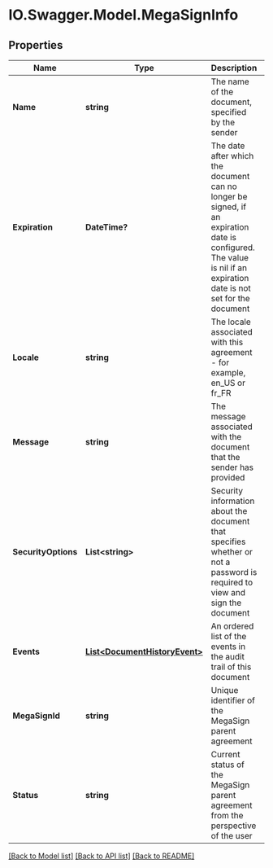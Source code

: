 # IO.Swagger.Model.MegaSignInfo
## Properties

Name | Type | Description | Notes
------------ | ------------- | ------------- | -------------
**Name** | **string** | The name of the document, specified by the sender | [optional] 
**Expiration** | **DateTime?** | The date after which the document can no longer be signed, if an expiration date is configured. The value is nil if an expiration date is not set for the document | [optional] 
**Locale** | **string** | The locale associated with this agreement - for example, en_US or fr_FR | [optional] 
**Message** | **string** | The message associated with the document that the sender has provided | [optional] 
**SecurityOptions** | **List&lt;string&gt;** | Security information about the document that specifies whether or not a password is required to view and sign the document | [optional] 
**Events** | [**List&lt;DocumentHistoryEvent&gt;**](DocumentHistoryEvent.md) | An ordered list of the events in the audit trail of this document | [optional] 
**MegaSignId** | **string** | Unique identifier of the MegaSign parent agreement | [optional] 
**Status** | **string** | Current status of the MegaSign parent agreement from the perspective of the user | [optional] 

[[Back to Model list]](../README.md#documentation-for-models) [[Back to API list]](../README.md#documentation-for-api-endpoints) [[Back to README]](../README.md)

